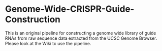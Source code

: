 # Genome-Wide-CRISPR-Guide-Construction

This is an original pipeline for constructing a genome wide library of guide RNAs from raw sequence data extracted from the UCSC Genome Browser. Please look at the Wiki to use the pipeline. 
